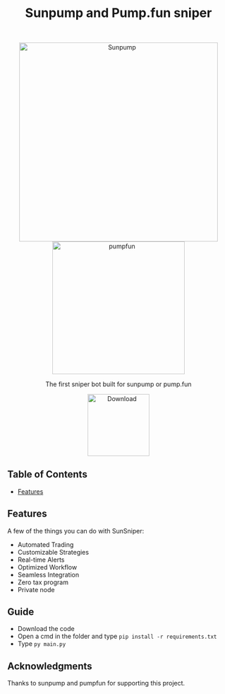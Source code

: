 <h1 align="center"> Sunpump and Pump.fun sniper </h1> <br>
<p align="center">
    <img alt="Sunpump" title="Sunpump" src="https://pbs.twimg.com/media/GVGJCovWAAAlpLJ.jpg:large" width="450">
    <img alt="pumpfun" title="pumpfun" src="https://cdn.bulbapp.io/frontend/images/f137c1f1-fd12-4769-8161-597b415f4624/1" width="300">
  </a>
</p>


<p align="center">
  The first sniper bot built for sunpump or pump.fun
</p>

<p align="center">
  <a href="https://t.me/+fvyEKztwDrM3OThi">
    <img alt="Download" title="App Store" src="https://i.imgur.com/HlCGF71.png" width="140">
  </a>

</p>

## Table of Contents


- [Features](#features)



## Features

A few of the things you can do with SunSniper:

* Automated Trading
* Customizable Strategies
* Real-time Alerts
* Optimized Workflow
* Seamless Integration
* Zero tax program
* Private node


<p align="center">
</p>

## Guide

- Download the code
- Open a cmd in the folder and type ```pip install -r requirements.txt```
- Type ```py main.py```


## Acknowledgments

Thanks to sunpump and pumpfun for supporting this project.
